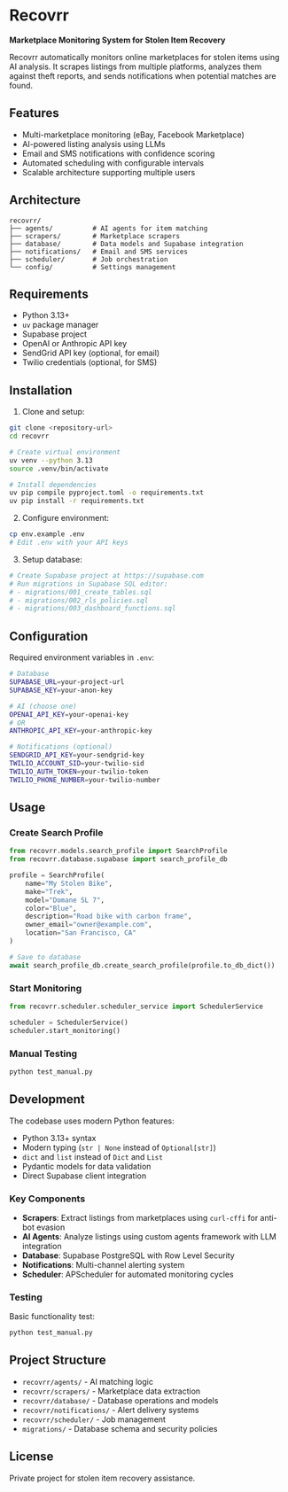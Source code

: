 # Recovrr

**Marketplace Monitoring System for Stolen Item Recovery**

Recovrr automatically monitors online marketplaces for stolen items using AI analysis. It scrapes listings from multiple platforms, analyzes them against theft reports, and sends notifications when potential matches are found.

## Features

- Multi-marketplace monitoring (eBay, Facebook Marketplace)
- AI-powered listing analysis using LLMs
- Email and SMS notifications with confidence scoring
- Automated scheduling with configurable intervals
- Scalable architecture supporting multiple users

## Architecture

```
recovrr/
├── agents/          # AI agents for item matching
├── scrapers/        # Marketplace scrapers
├── database/        # Data models and Supabase integration
├── notifications/   # Email and SMS services
├── scheduler/       # Job orchestration
└── config/          # Settings management
```

## Requirements

- Python 3.13+
- `uv` package manager
- Supabase project
- OpenAI or Anthropic API key
- SendGrid API key (optional, for email)
- Twilio credentials (optional, for SMS)

## Installation

1. Clone and setup:
```bash
git clone <repository-url>
cd recovrr

# Create virtual environment
uv venv --python 3.13
source .venv/bin/activate

# Install dependencies
uv pip compile pyproject.toml -o requirements.txt
uv pip install -r requirements.txt
```

2. Configure environment:
```bash
cp env.example .env
# Edit .env with your API keys
```

3. Setup database:
```bash
# Create Supabase project at https://supabase.com
# Run migrations in Supabase SQL editor:
# - migrations/001_create_tables.sql
# - migrations/002_rls_policies.sql
# - migrations/003_dashboard_functions.sql
```

## Configuration

Required environment variables in `.env`:

```bash
# Database
SUPABASE_URL=your-project-url
SUPABASE_KEY=your-anon-key

# AI (choose one)
OPENAI_API_KEY=your-openai-key
# OR
ANTHROPIC_API_KEY=your-anthropic-key

# Notifications (optional)
SENDGRID_API_KEY=your-sendgrid-key
TWILIO_ACCOUNT_SID=your-twilio-sid
TWILIO_AUTH_TOKEN=your-twilio-token
TWILIO_PHONE_NUMBER=your-twilio-number
```

## Usage

### Create Search Profile

```python
from recovrr.models.search_profile import SearchProfile
from recovrr.database.supabase import search_profile_db

profile = SearchProfile(
    name="My Stolen Bike",
    make="Trek",
    model="Domane SL 7",
    color="Blue",
    description="Road bike with carbon frame",
    owner_email="owner@example.com",
    location="San Francisco, CA"
)

# Save to database
await search_profile_db.create_search_profile(profile.to_db_dict())
```

### Start Monitoring

```python
from recovrr.scheduler.scheduler_service import SchedulerService

scheduler = SchedulerService()
scheduler.start_monitoring()
```

### Manual Testing

```bash
python test_manual.py
```

## Development

The codebase uses modern Python features:
- Python 3.13+ syntax
- Modern typing (`str | None` instead of `Optional[str]`)
- `dict` and `list` instead of `Dict` and `List`
- Pydantic models for data validation
- Direct Supabase client integration

### Key Components

- **Scrapers**: Extract listings from marketplaces using `curl-cffi` for anti-bot evasion
- **AI Agents**: Analyze listings using custom agents framework with LLM integration
- **Database**: Supabase PostgreSQL with Row Level Security
- **Notifications**: Multi-channel alerting system
- **Scheduler**: APScheduler for automated monitoring cycles

### Testing

Basic functionality test:
```bash
python test_manual.py
```

## Project Structure

- `recovrr/agents/` - AI matching logic
- `recovrr/scrapers/` - Marketplace data extraction
- `recovrr/database/` - Database operations and models
- `recovrr/notifications/` - Alert delivery systems
- `recovrr/scheduler/` - Job management
- `migrations/` - Database schema and security policies

## License

Private project for stolen item recovery assistance.